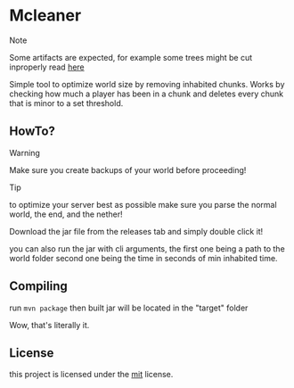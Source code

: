 # Mcleaner


> [!NOTE]  
> Some artifacts are expected, for example some trees might be cut inproperly read [here](https://github.com/aternosorg/thanos/issues/20)


Simple tool to optimize world size by removing inhabited chunks.
Works by checking how much a player has been in a chunk and deletes every chunk that is minor to a set threshold.

## HowTo?

> [!WARNING]  
> Make sure you create backups of your world before proceeding!

> [!TIP]  
> to optimize your server best as possible make sure you parse the normal world, the end, and the nether!

Download the jar file from the releases tab and simply double click it!

you can also run the jar with cli arguments, the first one being a path to the world folder second one being the time in seconds of min inhabited time.
## Compiling
run
``mvn package``
then built jar will be located in the "target" folder

Wow, that's literally it.

## License
this project is licensed under the [mit](https://opensource.org/license/mit) license.
